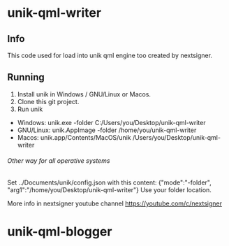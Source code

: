 # unik-qml-writer

## Info

This code used for load into unik qml engine too created by nextsigner.

## Running
1) Install unik in Windows / GNU/Linux or Macos.
2) Clone this git project.
3) Run unik

* Windows: unik.exe -folder C:/Users/you/Desktop/unik-qml-writer
* GNU/Linux: unik.AppImage -folder /home/you/unik-qml-writer
* Macos: unik.app/Contents/MacOS/unik /Users/you/Desktop/unik-qml-writer

###### Other way for all operative systems

Set ../Documents/unik/config.json with this content:
{"mode":"-folder", "arg1":"/home/you/Desktop/unik-qml-writer"}
Use your folder location.

More info in nextsigner youtube channel https://youtube.com/c/nextsigner
# unik-qml-blogger
